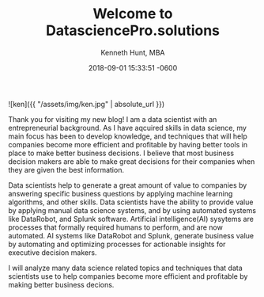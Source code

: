 ﻿---
layout: post
title:  "Welcome to DatasciencePro.solutions"
date:   2018-09-01 15:33:51 -0600
author: "Kenneth Hunt, MBA"
image: me3.jpg
---
![ken]({{ "/assets/img/ken.jpg" | absolute_url }})

Thank you for visiting my new blog! I am a data scientist with an entrepreneurial background. As I have aqcuired skills in data science, 
my main focus has been to develop knowledge, and techniques that will help companies become more efficient and profitable by having 
better tools in place to make better business decisions. I believe that most business decision makers are able to make great decisions
for their companies when they are given the best information. 

Data scientists help to generate a great amount of value to companies by answering specific business questions by applying machine learning
 algorithms, and other skills. Data scientists have the ability to provide value by applying manual data science systems, and by using 
automated systems like DataRobot, and Splunk software.
Artificial intelligence(AI) sysytems are processes that formally required humans to perform, and are now automated. AI systems like DataRobot 
and Splunk, generate business value by automating and optimizing processes for actionable insights for executive decision makers.

I will analyze many data science related topics and techniques that data scientists use to help companies become more 
efficient and profitable by making better business decions. 



<!-- Global site tag (gtag.js) - Google Analytics -->
<script async src="https://www.googletagmanager.com/gtag/js?id=UA-125151167-1"></script>
<script>
  window.dataLayer = window.dataLayer || [];
  function gtag(){dataLayer.push(arguments);}
  gtag('js', new Date());

  gtag('config', 'UA-125151167-1');
</script>



